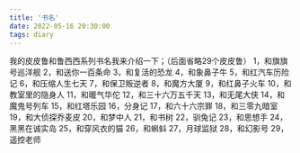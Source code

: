 ```yaml
---
title: '书名'
date: 2022-05-16 20:30:00
tags: diary
---
```

我的皮皮鲁和鲁西西系列书名我来介绍一下；（后面省略29个皮皮鲁）
1，和旗旗号巡洋舰 2，和送你一百条命 3，和复活的恐龙 4，和象鼻子牛 5，和红汽车历险记
6，和压缩人生七天 7，和保卫叛逆者 8，和魔方大厦 9，和红鼻子火车 10，和教室里的隐身人
11，和暖气华佗 12，和三十六万五千天 13，和无尾大侠 14，和魔鬼号列车 15，和红塔乐园
16，分身记 17，和六十六宗罪 18，和三零九暗室 19，和大侦探乔麦皮 20，和梦中人
21，和书树 22，驯兔记 23，和思想手 24，黑黑在诚实岛 25，和穿风衣的猫
26，和蝌蚪 27，月球监狱 28，和幻影号 29，遥控老师
